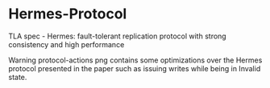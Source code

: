 # Hermes-Protocol
TLA spec - Hermes: fault-tolerant replication protocol with strong consistency and high performance

Warning 
protocol-actions png contains some optimizations over the Hermes protocol presented 
in the paper such as issuing writes while being in Invalid state.
